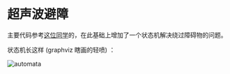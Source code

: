 # 超声波避障

主要代码参考[这位同学](https://github.com/SeanXP/Nao-Robot/tree/master/python/sonar)的，在此基础上增加了一个状态机解决绕过障碍物的问题。

状态机长这样 (graphviz 瞎画的轻喷) ：

![automata](img/01.png)
